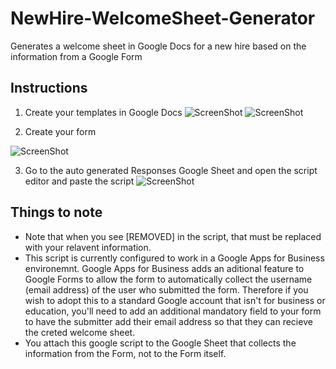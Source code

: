 # NewHire-WelcomeSheet-Generator
Generates a welcome sheet in Google Docs for a new hire based on the information from a Google Form

## Instructions
1. Create your templates in Google Docs
![ScreenShot](https://raw.github.com/MaxAnderson95/NewHire-WelcomeSheet-Generator/master/Template_PC.png)
![ScreenShot](https://raw.github.com/MaxAnderson95/NewHire-WelcomeSheet-Generator/master/Template_Mac.png)

2. Create your form

![ScreenShot](https://raw.github.com/MaxAnderson95/NewHire-WelcomeSheet-Generator/master/Form.png)


3. Go to the auto generated Responses Google Sheet and open the script editor and paste the script
![ScreenShot](https://raw.github.com/MaxAnderson95/NewHire-WelcomeSheet-Generator/master/Responses_Google_Sheet.png)



## Things to note
* Note that when you see [REMOVED] in the script, that must be replaced with your relavent information.
* This script is currently configured to work in a Google Apps for Business environemnt. Google Apps for Business adds an aditional feature to Google Forms to allow the form to automatically collect the username (email address) of the user who submitted the form. Therefore if you wish to adopt this to a standard Google account that isn't for business or education, you'll need to add an additional mandatory field to your form to have the submitter add their email address so that they can recieve the creted welcome sheet.
* You attach this google script to the Google Sheet that collects the information from the Form, not to the Form itself.
